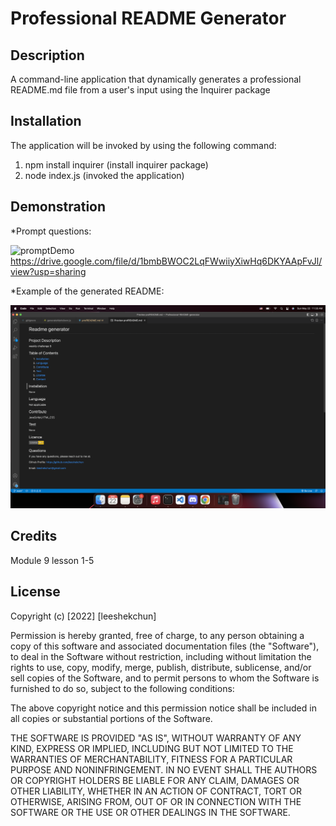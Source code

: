 # Professional README Generator

## Description
A command-line application that dynamically generates a professional README.md file from a user's input using the Inquirer package

## Installation
The application will be invoked by using the following command:
1. npm install inquirer (install inquirer package)
2. node index.js (invoked the application)

## Demonstration
*Prompt questions:

![promptDemo](./src/Readme-ss.gif)
https://drive.google.com/file/d/1bmbBWOC2LqFWwiiyXiwHq6DKYAApFvJl/view?usp=sharing

*Example of the generated README:

![readmescreenshot](./src/promptDemo.png)

## Credits
Module 9 lesson 1-5

## License
Copyright (c) [2022] [leeshekchun]

Permission is hereby granted, free of charge, to any person obtaining a copy
of this software and associated documentation files (the "Software"), to deal
in the Software without restriction, including without limitation the rights
to use, copy, modify, merge, publish, distribute, sublicense, and/or sell
copies of the Software, and to permit persons to whom the Software is
furnished to do so, subject to the following conditions:

The above copyright notice and this permission notice shall be included in all
copies or substantial portions of the Software.

THE SOFTWARE IS PROVIDED "AS IS", WITHOUT WARRANTY OF ANY KIND, EXPRESS OR
IMPLIED, INCLUDING BUT NOT LIMITED TO THE WARRANTIES OF MERCHANTABILITY,
FITNESS FOR A PARTICULAR PURPOSE AND NONINFRINGEMENT. IN NO EVENT SHALL THE
AUTHORS OR COPYRIGHT HOLDERS BE LIABLE FOR ANY CLAIM, DAMAGES OR OTHER
LIABILITY, WHETHER IN AN ACTION OF CONTRACT, TORT OR OTHERWISE, ARISING FROM,
OUT OF OR IN CONNECTION WITH THE SOFTWARE OR THE USE OR OTHER DEALINGS IN THE
SOFTWARE.
